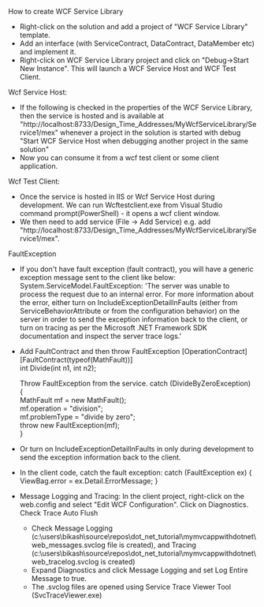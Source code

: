 ﻿How to create WCF Service Library

- Right-click on the solution and add a project of "WCF Service Library" template.
- Add an interface (with ServiceContract, DataContract, DataMember etc) and implement it. 
- Right-click on WCF Service Library project and click on "Debug->Start New Instance". This will launch a WCF Service Host and WCF Test Client.

Wcf Service Host:
- If the following is checked in the properties of the WCF Service Library, then the service is hosted and 
  is available at "http://localhost:8733/Design_Time_Addresses/MyWcfServiceLibrary/Service1/mex" whenever a project in the solution is started with debug
     "Start WCF Service Host when debugging another project in the same solution"
- Now you can consume it from a wcf test client or some client application.

Wcf Test Client:
- Once the service is hosted in IIS or Wcf Service Host during development. We can run Wcftestclient.exe from Visual Studio command prompt(PowerShell) - it opens a wcf client window.
- We then need to add service (File -> Add Service) e.g. add "http://localhost:8733/Design_Time_Addresses/MyWcfServiceLibrary/Service1/mex".

FaultException
- If you don't have fault exception (fault contract), you will have a generic exception message sent to the client like below:
  System.ServiceModel.FaultException: 'The server was unable to process the request due to an internal error.  For more information about the error, 
  either turn on IncludeExceptionDetailInFaults (either from ServiceBehaviorAttribute or from the <serviceDebug> configuration behavior) on the server in order 
  to send the exception information back to the client, or turn on tracing as per the Microsoft .NET Framework SDK documentation and inspect the server trace logs.'
- Add FaultContract and then throw FaultException
    [OperationContract]  
    [FaultContract(typeof(MathFault))]  
    int Divide(int n1, int n2);

    Throw FaultException from the service.
    catch (DivideByZeroException)  
    {  
        MathFault mf = new MathFault();  
        mf.operation = "division";  
        mf.problemType = "divide by zero";  
        throw new FaultException<MathFault>(mf);  
    } 
- Or turn on IncludeExceptionDetailInFaults in <serviceDebug> only during development to send the exception information back to the client.
  <serviceDebug includeExceptionDetailInFaults="true"/>
- In the client code, catch the fault exception:
  catch (FaultException<Error> ex)
  {
    ViewBag.error = ex.Detail.ErrorMessage;
  }

- Message Logging and Tracing:
  In the client project, right-click on the web.config and select "Edit WCF Configuration".
  Click on Diagnostics.
  Check Trace Auto Flush
  - Check Message Logging (c:\users\bikash\source\repos\dot_net_tutorial\mymvcappwithdotnet\web_messages.svclog file is created), and 
    Tracing (c:\users\bikash\source\repos\dot_net_tutorial\mymvcappwithdotnet\web_tracelog.svclog is created)
  - Expand Diagnostics and click Message Logging and set Log Entire Message to true.
  - The .svclog files are opened using Service Trace Viewer Tool (SvcTraceViewer.exe)